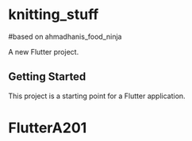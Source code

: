 # knitting_stuff
#based on ahmadhanis_food_ninja

A new Flutter project.

## Getting Started

This project is a starting point for a Flutter application.
# FlutterA201
